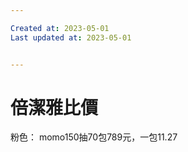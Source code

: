 ```yaml
---

Created at: 2023-05-01
Last updated at: 2023-05-01


---
```


# 倍潔雅比價


粉色：
momo150抽70包789元，一包11.27

